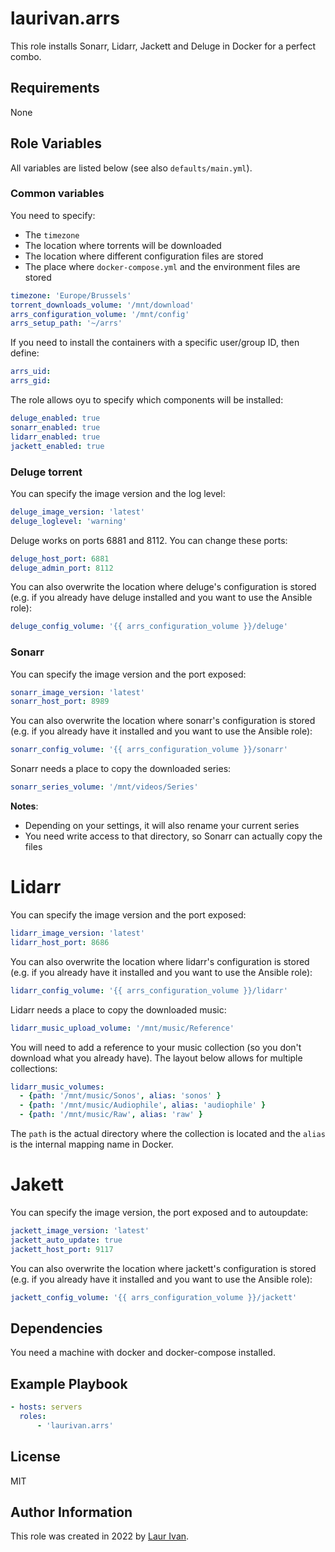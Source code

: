 # laurivan.arrs

This role installs Sonarr, Lidarr, Jackett and Deluge in Docker for a perfect combo.

## Requirements

None

## Role Variables

All variables are listed below (see also `defaults/main.yml`).

### Common variables

You need to specify:

- The `timezone`
- The location where torrents will be downloaded
- The location where different configuration files are stored
- The place where `docker-compose.yml` and the environment files are stored

```yml
timezone: 'Europe/Brussels'
torrent_downloads_volume: '/mnt/download'
arrs_configuration_volume: '/mnt/config'
arrs_setup_path: '~/arrs'
```

If you need to install the containers with a specific user/group ID, then define:

```yml
arrs_uid:
arrs_gid:
```
The role allows oyu to specify which components will be installed:

```yml
deluge_enabled: true 
sonarr_enabled: true 
lidarr_enabled: true 
jackett_enabled: true
```

### Deluge torrent

You can specify the image version and the log level:

```yml
deluge_image_version: 'latest'
deluge_loglevel: 'warning'
```

Deluge works on ports 6881 and 8112. You can change these ports:

```yml
deluge_host_port: 6881
deluge_admin_port: 8112
```

You can also overwrite the location where deluge's configuration is stored (e.g. if you already have deluge installed and you want to use the Ansible role):

```yml
deluge_config_volume: '{{ arrs_configuration_volume }}/deluge'
```

### Sonarr

You can specify the image version and the port exposed:

```yml
sonarr_image_version: 'latest'
sonarr_host_port: 8989
```
You can also overwrite the location where sonarr's configuration is stored (e.g. if you already have it installed and you want to use the Ansible role):

```yml
sonarr_config_volume: '{{ arrs_configuration_volume }}/sonarr'
```

Sonarr needs a place to copy the downloaded series:

```yml
sonarr_series_volume: '/mnt/videos/Series'
```

**Notes**:

- Depending on your settings, it will also rename your current series
- You need write access to that directory, so Sonarr can actually copy the files

# Lidarr

You can specify the image version and the port exposed:

```yml
lidarr_image_version: 'latest'
lidarr_host_port: 8686
```
You can also overwrite the location where lidarr's configuration is stored (e.g. if you already have it installed and you want to use the Ansible role):

```yml
lidarr_config_volume: '{{ arrs_configuration_volume }}/lidarr'
```
Lidarr needs a place to copy the downloaded music:

```yml
lidarr_music_upload_volume: '/mnt/music/Reference'
```

You will need to add a reference to your music collection (so you don't download what you already have). The layout below allows for multiple collections:

```yml
lidarr_music_volumes: 
  - {path: '/mnt/music/Sonos', alias: 'sonos' }
  - {path: '/mnt/music/Audiophile', alias: 'audiophile' }
  - {path: '/mnt/music/Raw', alias: 'raw' }
```

The `path` is the actual directory where the collection is located and the `alias` is the internal mapping name in Docker.

# Jakett
You can specify the image version, the port exposed and to autoupdate:

```yml
jackett_image_version: 'latest'
jackett_auto_update: true
jackett_host_port: 9117
```
You can also overwrite the location where jackett's configuration is stored (e.g. if you already have it installed and you want to use the Ansible role):

```yml
jackett_config_volume: '{{ arrs_configuration_volume }}/jackett'
```

## Dependencies

You need a machine with docker and docker-compose installed.

## Example Playbook

```yml
- hosts: servers
  roles:
      - 'laurivan.arrs'
```

## License

MIT

##  Author Information

This role was created in 2022 by [Laur Ivan](https://www.laurivan.com).
